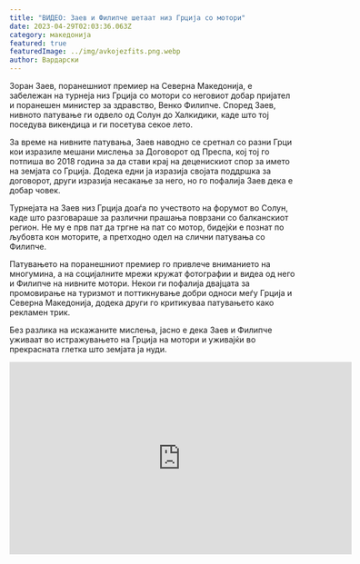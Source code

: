 ```yaml
---
title: "ВИДЕО: Заев и Филипче шетаат низ Грција со мотори"
date: 2023-04-29T02:03:36.063Z
category: македонија
featured: true
featuredImage: ../img/avkojezfits.png.webp
author: Вардарски
---
```


Зоран Заев, поранешниот премиер на Северна Македонија, е забележан на турнеја низ Грција со мотори со неговиот добар пријател и поранешен министер за здравство, Венко Филипче. Според Заев, нивното патување ги одвело од Солун до Халкидики, каде што тој поседува викендица и ги посетува секое лето.

За време на нивните патувања, Заев наводно се сретнал со разни Грци кои изразиле мешани мислења за Договорот од Преспа, кој тој го потпиша во 2018 година за да стави крај на деценискиот спор за името на земјата со Грција. Додека едни ја изразија својата поддршка за договорот, други изразија несакање за него, но го пофалија Заев дека е добар човек.

Турнејата на Заев низ Грција доаѓа по учеството на форумот во Солун, каде што разговараше за различни прашања поврзани со балканскиот регион. Не му е прв пат да тргне на пат со мотор, бидејќи е познат по љубовта кон моторите, а претходно одел на слични патувања со Филипче.

Патувањето на поранешниот премиер го привлече вниманието на многумина, а на социјалните мрежи кружат фотографии и видеа од него и Филипче на нивните мотори. Некои ги пофалија двајцата за промовирање на туризмот и поттикнување добри односи меѓу Грција и Северна Македонија, додека други го критикуваа патувањето како рекламен трик.

Без разлика на искажаните мислења, јасно е дека Заев и Филипче уживаат во истражувањето на Грција на мотори и уживајќи во прекрасната глетка што земјата ја нуди.

<iframe width="602" height="339" src="https://www.youtube.com/embed/wvK8oB6HPo0" title="Ο Ζόραν Ζάεφ στους Δελφούς με μοτοσυκλέτα" frameborder="0" allow="accelerometer; autoplay; clipboard-write; encrypted-media; gyroscope; picture-in-picture; web-share" allowfullscreen></iframe>

